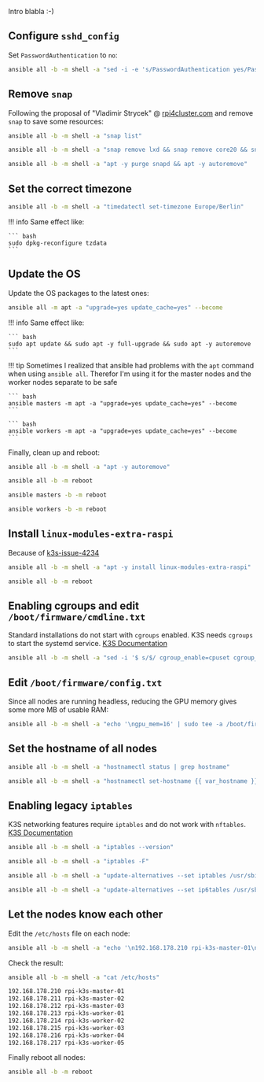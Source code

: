 Intro blabla :-)

## Configure `sshd_config`

Set `PasswordAuthentication` to `no`:

``` bash
ansible all -b -m shell -a "sed -i -e 's/PasswordAuthentication yes/PasswordAuthentication no/g' /etc/ssh/sshd_config"
```

## Remove `snap`

Following the proposal of "Vladimir Strycek" @ [rpi4cluster.com](https://rpi4cluster.com/k3s/k3s-os-setting/#remove-snap) and remove `snap` to save some resources:

``` bash
ansible all -b -m shell -a "snap list"
```

``` bash
ansible all -b -m shell -a "snap remove lxd && snap remove core20 && snap remove snapd"
```

``` bash
ansible all -b -m shell -a "apt -y purge snapd && apt -y autoremove"
```

## Set the correct timezone

``` bash
ansible all -b -m shell -a "timedatectl set-timezone Europe/Berlin"
```

!!! info
    Same effect like:

    ``` bash
    sudo dpkg-reconfigure tzdata
    ```

## Update the OS

Update the OS packages to the latest ones:

``` bash
ansible all -m apt -a "upgrade=yes update_cache=yes" --become
```

!!! info
    Same effect like:

    ``` bash
    sudo apt update && sudo apt -y full-upgrade && sudo apt -y autoremove
    ```

!!! tip
    Sometimes I realized that ansible had problems with the `apt` command when using `ansible all`. Therefor I'm using it for the master nodes and the worker nodes separate to be safe

    ``` bash
    ansible masters -m apt -a "upgrade=yes update_cache=yes" --become
    ```

    ``` bash
    ansible workers -m apt -a "upgrade=yes update_cache=yes" --become
    ```

Finally, clean up and reboot:

``` bash
ansible all -b -m shell -a "apt -y autoremove"
```

``` bash
ansible all -b -m reboot
```

``` bash
ansible masters -b -m reboot
```

``` bash
ansible workers -b -m reboot
```

## Install `linux-modules-extra-raspi`

Because of [k3s-issue-4234](https://github.com/k3s-io/k3s/issues/4234)

``` bash
ansible all -b -m shell -a "apt -y install linux-modules-extra-raspi"
```

``` bash
ansible all -b -m reboot
```

## Enabling cgroups and edit `/boot/firmware/cmdline.txt`

Standard installations do not start with `cgroups` enabled. K3S needs `cgroups` to start the systemd service. [K3S Documentation](https://rancher.com/docs/k3s/latest/en/advanced/#enabling-cgroups-for-raspbian-buster)

``` bash
ansible all -b -m shell -a "sed -i '$ s/$/ cgroup_enable=cpuset cgroup_enable=memory cgroup_memory=1 swapaccount=1/' /boot/firmware/cmdline.txt"
```

## Edit `/boot/firmware/config.txt`

Since all nodes are running headless, reducing the GPU memory gives some more MB of usable RAM:

``` bash
ansible all -b -m shell -a "echo '\ngpu_mem=16' | sudo tee -a /boot/firmware/config.txt"
```

## Set the hostname of all nodes

``` bash
ansible all -b -m shell -a "hostnamectl status | grep hostname"
```

``` bash
ansible all -b -m shell -a "hostnamectl set-hostname {{ var_hostname }}"
```

## Enabling legacy `iptables`

K3S networking features require `iptables` and do not work with `nftables`. [K3S Documentation](https://rancher.com/docs/k3s/latest/en/advanced/#enabling-legacy-iptables-on-raspbian-buster)

```bash
ansible all -b -m shell -a "iptables --version"
```

``` bash
ansible all -b -m shell -a "iptables -F"
```

``` bash
ansible all -b -m shell -a "update-alternatives --set iptables /usr/sbin/iptables-legacy"
```

``` bash
ansible all -b -m shell -a "update-alternatives --set ip6tables /usr/sbin/ip6tables-legacy"
```

## Let the nodes know each other

Edit the `/etc/hosts` file on each node:

``` bash
ansible all -b -m shell -a "echo '\n192.168.178.210 rpi-k3s-master-01\n192.168.178.211 rpi-k3s-master-02\n192.168.178.212 rpi-k3s-master-03\n192.168.178.213 rpi-k3s-worker-01\n192.168.178.214 rpi-k3s-worker-02\n192.168.178.215 rpi-k3s-worker-03\n192.168.178.216 rpi-k3s-worker-04\n192.168.178.217 rpi-k3s-worker-05' | sudo tee -a /etc/hosts"
```

Check the result:

``` bash
ansible all -b -m shell -a "cat /etc/hosts"
```

``` bash
192.168.178.210 rpi-k3s-master-01
192.168.178.211 rpi-k3s-master-02
192.168.178.212 rpi-k3s-master-03
192.168.178.213 rpi-k3s-worker-01
192.168.178.214 rpi-k3s-worker-02
192.168.178.215 rpi-k3s-worker-03
192.168.178.216 rpi-k3s-worker-04
192.168.178.217 rpi-k3s-worker-05
```

Finally reboot all nodes:

``` bash
ansible all -b -m reboot
```
